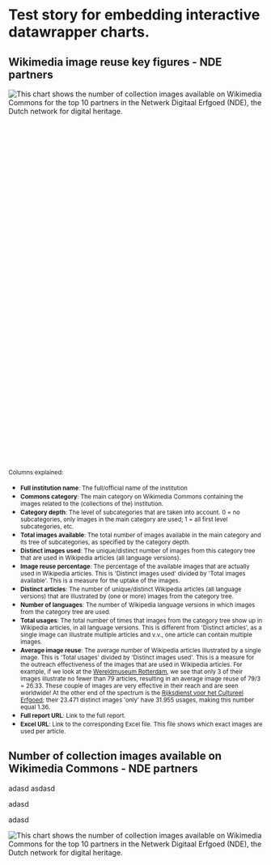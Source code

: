 # Test story for embedding interactive datawrapper charts.

## Wikimedia image reuse key figures - NDE partners

<div style="min-height:719px" id="datawrapper-vis-1wP5w"><script type="text/javascript" defer src="https://datawrapper.dwcdn.net/1wP5w/embed.js" charset="utf-8" data-target="#datawrapper-vis-1wP5w"></script><noscript><img src="https://datawrapper.dwcdn.net/1wP5w/full.png" alt="This chart shows the number of collection images available on Wikimedia Commons for the top 10 partners in the Netwerk Digitaal Erfgoed (NDE), the Dutch network for digital heritage." /></noscript></div>
<br/>

<small>Columns explained:</small> 

* <small>**Full institution name**: The full/official name of the institution</small> 
* <small>**Commons category**: The main category on Wikimedia Commons containing the images related to the (collections of the) institution.</small>
* <small>**Category depth**: The level of subcategories that are taken into account. 0 = no subcategories, only images in the main category are used; 1 = all first level subcategories, etc.</small>
* <small>**Total images available**: The total number of images available in the main category and its tree of subcategories, as specified by the category depth.</small>
* <small>**Distinct images used**: The unique/distinct number of images from this category tree that are used in Wikipedia articles (all language versions).</small>
* <small>**Image reuse percentage**: The percentage of the available images that are actually used in Wikipedia articles. This is 'Distinct images used' divided by 'Total images available'. This is a measure for the uptake of the images.</small>
* <small>**Distinct articles**: The number of unique/distinct Wikipedia articles (all language versions) that are illustrated by (one or more) images from the category tree.</small> 
* <small>**Number of languages**: The number of Wikipedia language versions in which images from the category tree are used.</small> 
* <small>**Total usages**: The total number of times that images from the category tree show up in Wikipedia articles, in all language versions. This is different from 'Distinct articles', as a single image can illustrate multiple articles and v.v., one article can contain multiple images.</small> 
* <small>**Average image reuse**: The average number of Wikipedia articles illustrated by a single image. This is 'Total usages' divided by 'Distinct images used'. This is a measure for the outreach effectiveness of the images that are used in Wikipedia articles. For example, if we look at the [Wereldmuseum Rotterdam](https://kbnlwikimedia.github.io/GLAMorousToHTML/site/nde/WereldmuseumRotterdam_Wikipedia_NS0_04092024.html), we see that only 3 of their images illustrate no fewer than 79 articles, resulting in an average image reuse of 79/3 = 26.33. These couple of images are very effective in their reach and are seen worldwide! At the other end of the spectrum is the [Rijksdienst voor het Cultureel Erfgoed](https://kbnlwikimedia.github.io/GLAMorousToHTML/site/nde/ImagesfromtheRijksdienstvoorhetCultureelErfgoed_Wikipedia_NS0_04092024.html); their 23.471 distinct images 'only' have 31.955 usages, making this number equal 1.36.</small>
* <small>**Full report URL**: Link to the full report.</small>
* <small>**Excel URL**: Link to the corresponding Excel file. This file shows which exact images are used per article.</small>

## Number of collection images available on Wikimedia Commons - NDE partners
adasd
asdasd

adasd

adasd

<div style="min-height:595px" id="datawrapper-vis-WPDUE"><script type="text/javascript" defer src="https://datawrapper.dwcdn.net/WPDUE/embed.js" charset="utf-8" data-target="#datawrapper-vis-WPDUE"></script><noscript><img src="https://datawrapper.dwcdn.net/WPDUE/full.png" alt="This chart shows the number of collection images available on Wikimedia Commons for the top 10 partners in the Netwerk Digitaal Erfgoed (NDE), the Dutch network for digital heritage." /></noscript></div>